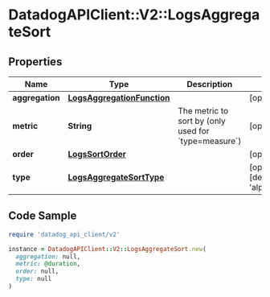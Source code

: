 # DatadogAPIClient::V2::LogsAggregateSort

## Properties

| Name | Type | Description | Notes |
| ---- | ---- | ----------- | ----- |
| **aggregation** | [**LogsAggregationFunction**](LogsAggregationFunction.md) |  | [optional] |
| **metric** | **String** | The metric to sort by (only used for &#x60;type&#x3D;measure&#x60;) | [optional] |
| **order** | [**LogsSortOrder**](LogsSortOrder.md) |  | [optional] |
| **type** | [**LogsAggregateSortType**](LogsAggregateSortType.md) |  | [optional][default to &#39;alphabetical&#39;] |

## Code Sample

```ruby
require 'datadog_api_client/v2'

instance = DatadogAPIClient::V2::LogsAggregateSort.new(
  aggregation: null,
  metric: @duration,
  order: null,
  type: null
)
```

